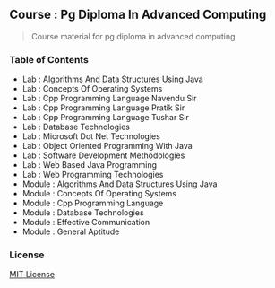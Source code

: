 ## Course : Pg Diploma In Advanced Computing

> Course material for pg diploma in advanced computing

### Table of Contents

- Lab : Algorithms And Data Structures Using Java
- Lab : Concepts Of Operating Systems
- Lab : Cpp Programming Language Navendu Sir
- Lab : Cpp Programming Language Pratik Sir
- Lab : Cpp Programming Language Tushar Sir
- Lab : Database Technologies
- Lab : Microsoft Dot Net Technologies
- Lab : Object Oriented Programming With Java
- Lab : Software Development Methodologies
- Lab : Web Based Java Programming
- Lab : Web Programming Technologies
- Module : Algorithms And Data Structures Using Java
- Module : Concepts Of Operating Systems
- Module : Cpp Programming Language
- Module : Database Technologies
- Module : Effective Communication
- Module : General Aptitude

### License

[MIT License](license)